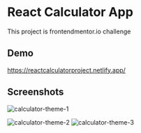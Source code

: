 # React Calculator App

This project is frontendmentor.io challenge


## Demo 
https://reactcalculatorproject.netlify.app/

## Screenshots
![calculator-theme-1](https://github.com/TaruHamalainen/react-calculator/assets/82812247/1a3483a9-d920-41bf-b767-d70127c5ed18)

![calculator-theme-2](https://github.com/TaruHamalainen/react-calculator/assets/82812247/1cd6186d-95e8-49cc-bda1-50c0e829bec7)
![calculator-theme-3](https://github.com/TaruHamalainen/react-calculator/assets/82812247/eab3b1eb-5031-41dd-a115-9887a983b590)
